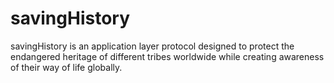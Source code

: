 # savingHistory
savingHistory is an application layer protocol designed to protect the endangered heritage of different tribes worldwide while creating awareness of their way of life globally.
